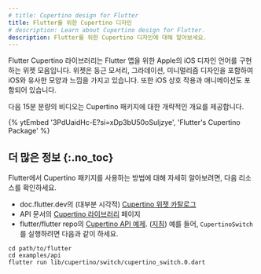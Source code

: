 ```yaml
---
# title: Cupertino design for Flutter
title: Flutter를 위한 Cupertino 디자인
# description: Learn about Cupertino design for Flutter.
description: Flutter를 위한 Cupertino 디자인에 대해 알아보세요.
---
```


Flutter Cupertino 라이브러리는 Flutter 앱을 위한 Apple의 iOS 디자인 언어를 구현하는 위젯 모음입니다. 
위젯은 둥근 모서리, 그라데이션, 미니멀리즘 디자인을 포함하여 iOS와 유사한 모양과 느낌을 가지고 있습니다. 
또한 iOS 상호 작용과 애니메이션도 포함되어 있습니다.

다음 15분 분량의 비디오는 Cupertino 패키지에 대한 개략적인 개요를 제공합니다.

{% ytEmbed '3PdUaidHc-E?si=xDp3bU50oSuljzye', 'Flutter\'s Cupertino Package' %}

## 더 많은 정보 {:.no_toc}

Flutter에서 Cupertino 패키지를 사용하는 방법에 대해 자세히 알아보려면, 다음 리소스를 확인하세요.

* doc.flutter.dev의 (대부분 시각적) [Cupertino 위젯 카탈로그][Cupertino widget catalog]
* API 문서의 [Cupertino 라이브러리][Cupertino library] 페이지
* flutter/flutter repo의 [Cupertino API 예제][Cupertino API examples]. ([지침][Instructions]) 
  예를 들어, `CupertinoSwitch`를 실행하려면 다음과 같이 하세요.

```console
cd path/to/flutter
cd examples/api
flutter run lib/cupertino/switch/cupertino_switch.0.dart
```

[Cupertino API examples]: {{site.github}}/flutter/flutter/tree/master/examples/api/lib/cupertino
[Cupertino library]: {{site.api}}/flutter/cupertino/cupertino-library.html
[Cupertino widget catalog]: /ui/widgets/cupertino
[Instructions]: {{site.github}}/flutter/flutter/tree/master/examples/api#api-example-code

